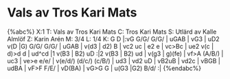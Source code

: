 # Vals av Tros Kari Mats

{%abc%}
X:1
T: Vals av Tros Kari Mats
C: Tros Kari Mats
S: Utlärd av Kalle Almlöf
Z: Karin Arén
M: 3/4
L: 1/4
K: G
D |:vG G/G/ G/G/ | uGAB | vG3 | uD2 v(D |G) G/G/ G/G/ |  uGAB | v(d3 | d2) B | 
vc2 uc | e2 e | vc>Bc | ue2 v(c | d)>d d | ud^cd |1 v(B3 | B2) uD :|2 v(B3 | B2) ud | 
v(g3 | g)(fe) | vf>A (A/B/) | uc3 | ve>e e/e/ | v(e/d/) (d/c/) (c/B/) | ud3 | vd2 uD | 
vB2uB | vd2c | vBGB | udBA | vF>F F/E/ | vD(BA) | vG>G G | u(G3 |G2) B/d/ :| 
{%endabc%}



